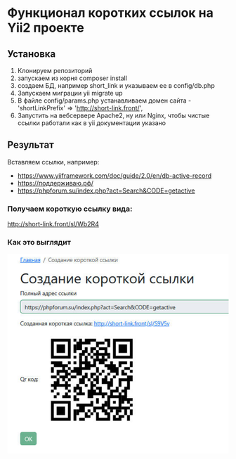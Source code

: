 # Функционал коротких ссылок на Yii2 проекте

## Установка

1) Клонируем репозиторий
2) запускаем из корня composer install
3) создаем БД, например short_link и указываем ее в config/db.php
4) Запускаем миграции  yii migrate up
5) В файле config/params.php устанавливаем домен сайта - 'shortLinkPrefix' => 'http://short-link.front/',
6) Запустить на вебсервере Apache2, ну или Nginx, чтобы чистые ссылки работали как в yii документации указано

## Результат

Вставляем ссылки, например:
  - https://www.yiiframework.com/doc/guide/2.0/en/db-active-record
  - https://поддерживаю.рф/
  - https://phpforum.su/index.php?act=Search&CODE=getactive
  
### Получаем короткую ссылку вида:

http://short-link.front/sl/Wb2R4

### Как это выглядит

![Functionality of category we get](https://raw.githubusercontent.com/mgrechanik/short-links/refs/heads/main/slink.jpg "Короткие ссылки")

